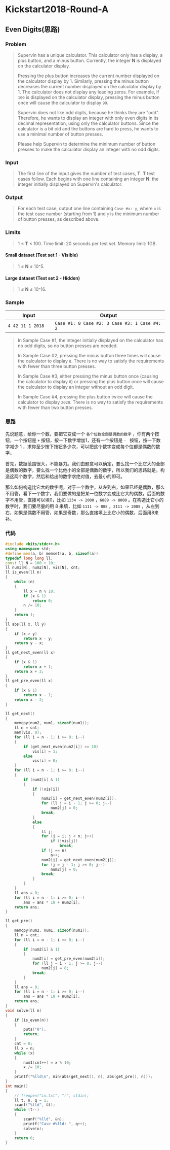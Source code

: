 # Kickstart2018-Round-A

## Even Digits(思路)

### Problem

> Supervin has a unique calculator. This calculator only has a display, a plus button, and a minus button. Currently, the integer **N** is displayed on the calculator display.
>
> Pressing the plus button increases the current number displayed on the calculator display by 1. Similarly, pressing the minus button decreases the current number displayed on the calculator display by 1. The calculator does not display any leading zeros. For example, if `100` is displayed on the calculator display, pressing the minus button once will cause the calculator to display `99`.
>
> Supervin does not like odd digits, because he thinks they are "odd". Therefore, he wants to display an integer with only even digits in its decimal representation, using only the calculator buttons. Since the calculator is a bit old and the buttons are hard to press, he wants to use a minimal number of button presses.
>
> Please help Supervin to determine the minimum number of button presses to make the calculator display an integer with no odd digits.

### Input

> The first line of the input gives the number of test cases, **T**. **T** test cases follow. Each begins with one line containing an integer **N**: the integer initially displayed on Supervin's calculator.

### Output

> For each test case, output one line containing `Case #x: y`, where `x` is the test case number (starting from 1) and `y` is the minimum number of button presses, as described above.

### Limits

> 1 ≤ **T** ≤ 100.
> Time limit: 20 seconds per test set.
> Memory limit: 1GB.

#### Small dataset (Test set 1 - Visible)

> 1 ≤ **N** ≤ 10^5.

#### Large dataset (Test set 2 - Hidden)

> 1 ≤ **N** ≤ 10^16.

### Sample

| Input                | Output                                            |
| -------------------- | ------------------------------------------------- |
| `4 42 11 1 2018    ` | `Case #1: 0 Case #2: 3 Case #3: 1 Case #4: 2    ` |

> In Sample Case #1, the integer initially displayed on the calculator has no odd digits, so no button presses are needed.
>
> In Sample Case #2, pressing the minus button three times will cause the calculator to display `8`. There is no way to satisfy the requirements with fewer than three button presses.
>
> In Sample Case #3, either pressing the minus button once (causing the calculator to display `0`) or pressing the plus button once will cause the calculator to display an integer without an odd digit.
>
> In Sample Case #4, pressing the plus button twice will cause the calculator to display `2020`. There is no way to satisfy the requirements with fewer than two button presses.

### 思路

先说题意，给你一个数，要把它变成一个 `各个位数全部是偶数的数字` ，你有两个按钮，一个按钮是 `+` 按钮，按一下数字增加1，还有一个按钮是 `- ` 按钮，按一下数字减少 1 ，求你至少按下按钮多少次，可以把这个数字变成每个位都是偶数的数字。

首先，数据范围很大，不能暴力。我们由题意可以确定，要么找一个比它大的全部是偶数的数字，要么找一个比他小的全部是偶数的数字，所以我们的思路就是，构造这两个数字，然后和给出的数字求绝对值，去最小的即可。

那么如何构造比它大的数字呢，对于一个数字，从左到右，如果已经是偶数，那么不用管，看下一个数字，我们要做的是把某一位数字变成比它大的偶数，后面的数字不用管，直接可以填0，比如 `1234 -> 2000` ，`6889 -> 8000` 。在构造比它小的数字时，我们要尽量的用 8 来填，比如 `1111 -> 888` ，`2111 -> 2088` ，从左到右，如果是偶数不用管，如果是奇数，那么直接填上比它小的偶数，后面用8来补。

### 代码

```cpp
#include <bits/stdc++.h>
using namespace std;
#define mem(a, b) memset(a, b, sizeof(a))
typedef long long ll;
const ll N = 100 + 10;
ll num1[N], num2[N], vis[N], cnt;
ll is_even(ll n)
{
    while (n)
    {
        ll x = n % 10;
        if (x & 1)
            return 0;
        n /= 10;
    }
    return 1;
}
ll abs(ll x, ll y)
{
    if (x > y)
        return x - y;
    return y - x;
}
ll get_next_even(ll x)
{
    if (x & 1)
        return x + 1;
    return x + 2;
}
ll get_pre_even(ll x)
{
    if (x & 1)
        return x - 1;
    return x - 2;
}

ll get_next()
{
    memcpy(num2, num1, sizeof(num1));
    ll n = cnt;
    mem(vis, 0);
    for (ll i = n - 1; i >= 0; i--)
    {
        if (get_next_even(num2[i]) >= 10)
            vis[i] = 1;
        else
            vis[i] = 0;
    }
    for (ll i = n - 1; i >= 0; i--)
    {
        if (num2[i] & 1)
        {
            if (!vis[i])
            {
                num2[i] = get_next_even(num2[i]);
                for (ll j = i - 1; j >= 0; j--)
                    num2[j] = 0;
                break;
            }
            else
            {
                ll j;
                for (j = i; j < n; j++)
                    if (!vis[j])
                        break;
                if (j == n)
                    n++;
                num2[j] = get_next_even(num2[j]);
                for (j = j - 1; j >= 0; j--)
                    num2[j] = 0;
                break;
            }
        }
    }
    ll ans = 0;
    for (ll i = n - 1; i >= 0; i--)
        ans = ans * 10 + num2[i];
    return ans;
}

ll get_pre()
{
    memcpy(num2, num1, sizeof(num1));
    ll n = cnt;
    for (ll i = n - 1; i >= 0; i--)
    {
        if (num2[i] & 1)
        {
            num2[i] = get_pre_even(num2[i]);
            for (ll j = i - 1; j >= 0; j--)
                num2[j] = 8;
            break;
        }
    }
    ll ans = 0;
    for (ll i = n - 1; i >= 0; i--)
        ans = ans * 10 + num2[i];
    return ans;
}
void solve(ll n)
{
    if (is_even(n))
    {
        puts("0");
        return;
    }
    cnt = 0;
    ll x = n;
    while (x)
    {
        num1[cnt++] = x % 10;
        x /= 10;
    }
    printf("%lld\n", min(abs(get_next(), n), abs(get_pre(), n)));
}
int main()
{
    // freopen("in.txt", "r", stdin);
    ll t, n, q = 1;
    scanf("%lld", &t);
    while (t--)
    {
        scanf("%lld", &n);
        printf("Case #%lld: ", q++);
        solve(n);
    }
    return 0;
}
```

